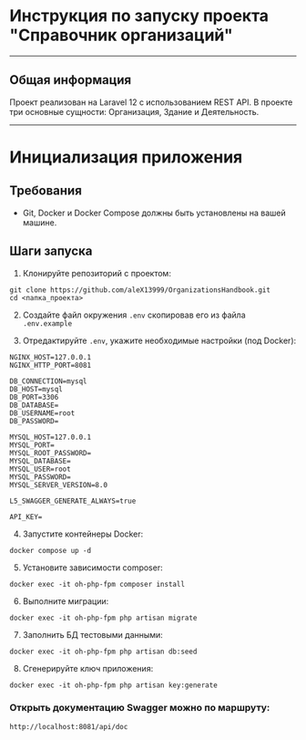 # Инструкция по запуску проекта "Справочник организаций"

---

## Общая информация

Проект реализован на Laravel 12 с использованием REST API. В проекте три основные сущности: Организация, Здание и Деятельность.

---

# Инициализация приложения

## Требования

- Git, Docker и Docker Compose должны быть установлены на вашей машине.

## Шаги запуска

1. Клонируйте репозиторий с проектом:

```shell
git clone https://github.com/aleX13999/OrganizationsHandbook.git
cd <папка_проекта>
```

2. Создайте файл окружения `.env` скопировав его из файла `.env.example`

3. Отредактируйте `.env`, укажите необходимые настройки (под Docker):
```dotenv
NGINX_HOST=127.0.0.1
NGINX_HTTP_PORT=8081

DB_CONNECTION=mysql
DB_HOST=mysql
DB_PORT=3306
DB_DATABASE=
DB_USERNAME=root
DB_PASSWORD=

MYSQL_HOST=127.0.0.1
MYSQL_PORT=
MYSQL_ROOT_PASSWORD=
MYSQL_DATABASE=
MYSQL_USER=root
MYSQL_PASSWORD=
MYSQL_SERVER_VERSION=8.0

L5_SWAGGER_GENERATE_ALWAYS=true

API_KEY=
```

4. Запустите контейнеры Docker:

```shell
docker compose up -d
```

5. Установите зависимости composer:

```shell
docker exec -it oh-php-fpm composer install
```

6. Выполните миграции:

```shell
docker exec -it oh-php-fpm php artisan migrate
```

7. Заполнить БД тестовыми данными:
```shell
docker exec -it oh-php-fpm php artisan db:seed
```

8. Сгенерируйте ключ приложения:

```shell
docker exec -it oh-php-fpm php artisan key:generate
```

### Открыть документацию Swagger можно по маршруту:

```shell
http://localhost:8081/api/doc
```
